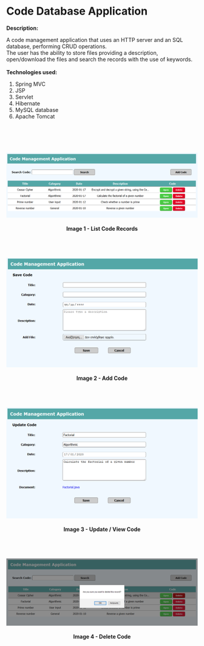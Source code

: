 # Code Database Application
<b>Description:</b>

A code management application that uses an HTTP server and an SQL database, performing 
CRUD operations. <br>The user has the ability to store files providing a description, 
open/download the files and search the records with the use of keywords.
<br><br>
<b>Technologies used:</b>
<br>
<ol>
	<li>Spring MVC</li>
	<li>JSP</li>
	<li>Servlet</li>
	<li>Hibernate</li>
	<li>MySQL database</li>
	<li>Apache Tomcat</li>
</ol>

# 

<br><br>

<div align="center">
	<kbd><img src="./images/01.Code_List.png" width="650" /></kbd>
	<br><br>
	<b>Image 1 - List Code Records</b>
</div>
<br><br>
<br><br>
<div align="center">
	<kbd><img src="./images/02.Add_Code.png" width="650" /></kbd>
	<br><br>
	<b>Image 2 - Add Code</b>
</div>
<br><br>
<br><br>
<div align="center">
	<kbd><img src="./images/03.Update_Code.png" width="650" /></kbd>
	<br><br>
	<b>Image 3 - Update / View Code</b>
</div>
<br><br>
<br><br>
<div align="center">
	<kbd><img src="./images/04.Delete_Code.png" width="650" /></kbd>
	<br><br>
	<b>Image 4 - Delete Code</b>
</div>
<br><br>
<br><br>